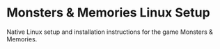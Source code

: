 # Monsters & Memories Linux Setup
Native Linux setup and installation instructions for the game Monsters & Memories.

